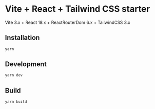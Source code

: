 # Vite + React + Tailwind CSS starter

Vite 3.x + React 18.x + ReactRouterDom 6.x + TailwindCSS 3.x

## Installation

```sh
yarn
```

## Development

```sh
yarn dev
```

## Build

```sh
yarn build
```